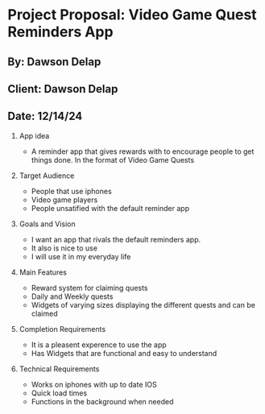 # Project Proposal: Video Game Quest Reminders App

## By: Dawson Delap

## Client: Dawson Delap

## Date: 12/14/24

1. App idea
    - A reminder app that gives rewards with to encourage people to get things done. In the format of Video Game Quests

2. Target Audience
    - People that use iphones
    - Video game players
    - People unsatified with the default reminder app

3. Goals and Vision
    - I want an app that rivals the default reminders app.
    - It also is nice to use
    - I will use it in my everyday life

4. Main Features
    - Reward system for claiming quests
    - Daily and Weekly quests
    - Widgets of varying sizes displaying the different quests and can be claimed

5. Completion Requirements
    - It is a pleasent experence to use the app
    - Has Widgets that are functional and easy to understand

6. Technical Requirements
    - Works on iphones with up to date IOS
    - Quick load times
    - Functions in the background when needed
